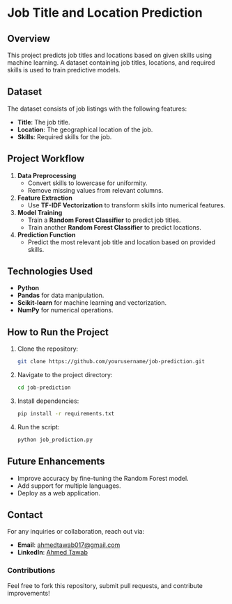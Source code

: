 # Job Title and Location Prediction

## Overview
This project predicts job titles and locations based on given skills using machine learning. A dataset containing job titles, locations, and required skills is used to train predictive models.

## Dataset
The dataset consists of job listings with the following features:
- **Title**: The job title.
- **Location**: The geographical location of the job.
- **Skills**: Required skills for the job.

## Project Workflow
1. **Data Preprocessing**
   - Convert skills to lowercase for uniformity.
   - Remove missing values from relevant columns.
2. **Feature Extraction**
   - Use **TF-IDF Vectorization** to transform skills into numerical features.
3. **Model Training**
   - Train a **Random Forest Classifier** to predict job titles.
   - Train another **Random Forest Classifier** to predict locations.
4. **Prediction Function**
   - Predict the most relevant job title and location based on provided skills.
   
## Technologies Used
- **Python**
- **Pandas** for data manipulation.
- **Scikit-learn** for machine learning and vectorization.
- **NumPy** for numerical operations.

## How to Run the Project
1. Clone the repository:
   ```bash
   git clone https://github.com/yourusername/job-prediction.git
   ```
2. Navigate to the project directory:
   ```bash
   cd job-prediction
   ```
3. Install dependencies:
   ```bash
   pip install -r requirements.txt
   ```
4. Run the script:
   ```bash
   python job_prediction.py
   ```

## Future Enhancements
- Improve accuracy by fine-tuning the Random Forest model.
- Add support for multiple languages.
- Deploy as a web application.

## Contact
For any inquiries or collaboration, reach out via:
- **Email**: ahmedtawab017@gmail.com
- **LinkedIn**: [Ahmed Tawab](https://www.linkedin.com/in/ahmed-tawab)

### Contributions
Feel free to fork this repository, submit pull requests, and contribute improvements!


